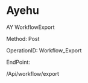 #     Ayehu


AY WorkflowExport

Method: Post

OperationID: Workflow_Export

EndPoint:

/Api/workflow/export

